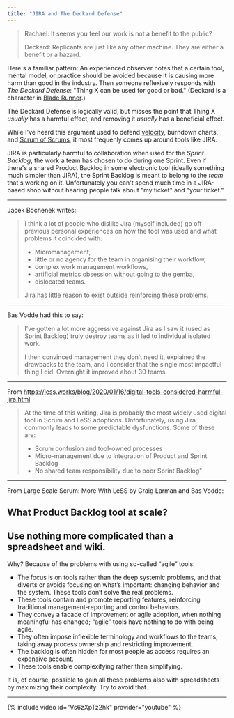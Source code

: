 ```yaml
---
title: "JIRA and The Deckard Defense"
---
```


> Rachael: It seems you feel our work is not a benefit to the public?
>
> Deckard: Replicants are just like any other machine.  They are either a benefit or a hazard.

Here's a familiar pattern: An experienced observer notes that a certain tool, mental model, or practice should be avoided because it is causing more harm than good in the industry.  Then someone reflexively responds with _The Deckard Defense_: "Thing X can be used for good or bad."  (Deckard is a character in [Blade Runner](https://www.imdb.com/title/tt0083658/).)

The Deckard Defense is logically valid, but misses the point that Thing X _usually_ has a harmful effect, and removing it _usually_ has a beneficial effect.

While I've heard this argument used to defend [velocity](/why-i-barely-mention-velocity-anymore), burndown charts, and [Scrum of Scrums](/seven-alternatives-to-scrum-of-scrums/), it most frequenly comes up around tools like JIRA.

JIRA is particularly harmful to collaboration when used for the _Sprint Backlog_, the work a team has chosen to do during one Sprint.  Even if there's a shared Product Backlog in some electronic tool (ideally something much simpler than JIRA), the Sprint Backlog is meant to belong to the _team_ that's working on it.  Unfortunately you can't spend much time in a JIRA-based shop without hearing people talk about "my ticket" and "your ticket."

* * *

Jacek Bochenek writes:
> I think a lot of people who dislike Jira (myself included) go off previous personal experiences on how the tool was used and what problems it coincided with.
>
> * Micromanagement,
> * little or no agency for the team in organising their workflow,
> * complex work management workflows,
> * artificial metrics obsession without going to the gemba,
> * dislocated teams.
>
> Jira has little reason to exist outside reinforcing these problems.

* * *

Bas Vodde had this to say:
> I’ve gotten a lot more aggressive against Jira as I saw it (used as Sprint Backlog) truly destroy teams as it led to individual isolated work.
>
> I then convinced management they don’t need it, explained the drawbacks to the team, and I consider that the single most impactful thing I did. Overnight it improved about 30 teams.

* * *

From <https://less.works/blog/2020/01/16/digital-tools-considered-harmful-jira.html>

> At the time of this writing, Jira is probably the most widely used digital tool in Scrum and LeSS adoptions. Unfortunately, using Jira commonly leads to some predictable dysfunctions. Some of these are: 
>   
>  * Scrum confusion and tool-owned processes
>  * Micro-management due to integration of Product and Sprint Backlog
>  * No shared team responsibility due to poor Sprint Backlog"  

* * *

From Large Scale Scrum: More With LeSS by Craig Larman and Bas Vodde:

## What Product Backlog tool at scale?
## Use nothing more complicated than a spreadsheet and wiki.

Why? Because of the problems with using so-called “agile” tools:
* The focus is on tools rather than the deep systemic problems, and that diverts or avoids focusing on what’s important: changing behavior and the system. These tools don’t solve the real problems.
* These tools contain and promote reporting features, reinforcing traditional management-reporting and control behaviors.
* They convey a facade of improvement or agile adoption, when nothing meaningful has changed; “agile” tools have nothing to do with being agile.
* They often impose inflexible terminology and workflows to the teams, taking away process ownership and restricting improvement.
* The backlog is often hidden for most people as access requires an expensive account.
* These tools enable complexifying rather than simplifying.

It is, of course, possible to gain all these problems also with spreadsheets by maximizing their complexity. Try to avoid that.

* * *

{% include video id="Vs6zXpTz2hk" provider="youtube" %}
